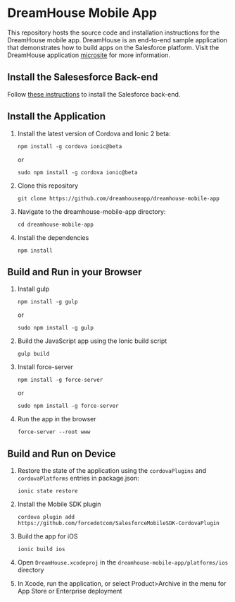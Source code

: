 # DreamHouse Mobile App

This repository hosts the source code and installation instructions for the DreamHouse mobile app. DreamHouse is an end-to-end sample application that demonstrates how to build apps on the Salesforce platform. Visit the DreamHouse application [microsite](http://dreamhouse-site.herokuapp.com/) for more information.


## Install the Salesesforce Back-end

Follow [these instructions](http://dreamhouse-site.herokuapp.com/installation/) to install the Salesforce back-end.

## Install the Application

1. Install the latest version of Cordova and Ionic 2 beta:
    ```
    npm install -g cordova ionic@beta
    ```

    or

    ```
    sudo npm install -g cordova ionic@beta
    ```

1. Clone this repository
    ```
    git clone https://github.com/dreamhouseapp/dreamhouse-mobile-app
    ```
    
1. Navigate to the dreamhouse-mobile-app directory:
    ```
    cd dreamhouse-mobile-app
    ```

1. Install the dependencies
    ```
    npm install
    ```
    
## Build and Run in your Browser    

1. Install gulp
    ```
    npm install -g gulp
    ```

    or 
    
    ```
    sudo npm install -g gulp
    ```

1. Build the JavaScript app using the Ionic build script

    ```
    gulp build
    ```

1. Install force-server
    ```
    npm install -g force-server
    ```

    or

    ```
    sudo npm install -g force-server
    ```

1. Run the app in the browser
    ```
    force-server --root www
    ```
        
## Build and Run on Device

1. Restore the state of the application using the `cordovaPlugins` and `cordovaPlatforms` entries in package.json:
    
    ```
    ionic state restore
    ```

1. Install the Mobile SDK plugin
    ```
    cordova plugin add https://github.com/forcedotcom/SalesforceMobileSDK-CordovaPlugin
    ```

1. Build the app for iOS
    ```
    ionic build ios
    ```

1. Open ```DreamHouse.xcodeproj``` in the ```dreamhouse-mobile-app/platforms/ios``` directory  

1. In Xcode, run the application, or select Product>Archive in the menu for App Store or Enterprise deployment